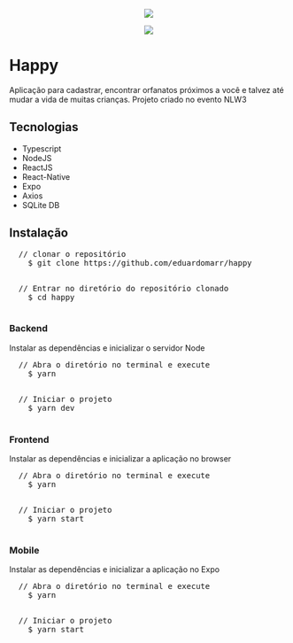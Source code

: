 <p align="center">
  <img src="https://user-images.githubusercontent.com/24718475/105039740-aefa2280-5a3f-11eb-9e88-e33888101108.png">
</p>

<p align="center">
  <img src="https://user-images.githubusercontent.com/24718475/105040914-2bd9cc00-5a41-11eb-9185-3b1bbbf53d83.png">
</p>

<h1>Happy</h1>
<p>Aplicação para cadastrar, encontrar orfanatos próximos a você e talvez até mudar a vida de muitas crianças. Projeto criado no evento NLW3</p>

<h2>Tecnologias</h2>
<ul>
  <li>Typescript</li>
  <li>NodeJS</li>
  <li>ReactJS</li>
  <li>React-Native</li>
  <li>Expo</li>
  <li>Axios</li>
  <li>SQLite DB</li>
</ul>

<h2>Instalação</h2>
  <pre>
  // clonar o repositório
    $ git clone https://github.com/eduardomarr/happy
  </pre>
    
  <pre>
  // Entrar no diretório do repositório clonado
    $ cd happy
  </pre>
  
<h3>Backend</h3>
  <p>Instalar as dependências e inicializar o servidor Node</p>
  <pre>
  // Abra o diretório no terminal e execute
    $ yarn
  </pre>

  <pre>
  // Iniciar o projeto
    $ yarn dev
  </pre>

<h3>Frontend</h3>
  <p>Instalar as dependências e inicializar a aplicação no browser</p>
  <pre>
  // Abra o diretório no terminal e execute
    $ yarn
  </pre>

  <pre>
  // Iniciar o projeto
    $ yarn start
  </pre>
<h3>Mobile</h3>
  <p>Instalar as dependências e inicializar a aplicação no Expo</p>
  <pre>
  // Abra o diretório no terminal e execute
    $ yarn
  </pre>
  
  <pre>
  // Iniciar o projeto
    $ yarn start
  </pre>
